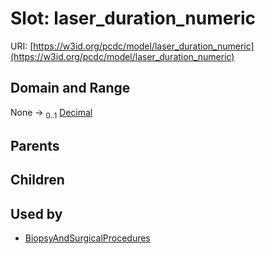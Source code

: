 
# Slot: laser_duration_numeric




URI: [https://w3id.org/pcdc/model/laser_duration_numeric](https://w3id.org/pcdc/model/laser_duration_numeric)


## Domain and Range

None &#8594;  <sub>0..1</sub> [Decimal](types/Decimal.md)

## Parents


## Children


## Used by

 * [BiopsyAndSurgicalProcedures](BiopsyAndSurgicalProcedures.md)
